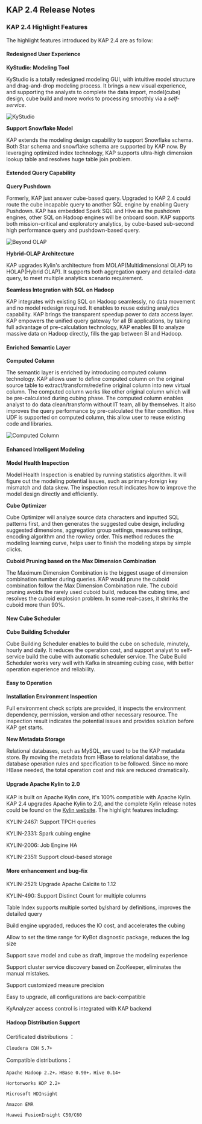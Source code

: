 ## KAP 2.4 Release Notes

### KAP 2.4 Highlight Features

The highlight features introduced by KAP 2.4 are as follow:

#### Redesigned User Experience

**KyStudio: Modeling Tool**

KyStudio is a totally redesigned modeling GUI, with intuitive model structure and drag-and-drop modeling process. It brings a new visual experience, and supporting the analysts to complete the data import, model(cube) design, cube build and more works to processing smoothly via a *self-service*.  

![KyStudio](images/24_kystudio.png)

**Support Snowflake Model**

KAP extends the modeling design capability to support Snowflake schema. Both Star schema and snowflake schema are supported by KAP now. By leveraging optimized index technology, KAP supports ultra-high dimension lookup table and resolves huge table join problem.  

#### Extended Query Capability

**Query Pushdown** 

Formerly, KAP just answer cube-based query. Upgraded to KAP 2.4 could route the cube incapable query to another SQL engine by enabling Query Pushdown. KAP has embedded Spark SQL and Hive as the pushdown engines, other SQL on Hadoop engines will be onboard soon. KAP supports both mission-critical and exploratory analytics, by cube-based sub-second high performance query and pushdown-based query.   

![Beyond OLAP](images/24_beyondolap.png)

**Hybrid-OLAP Architecture** 

KAP upgrades Kylin's architecture from MOLAP(Multidimensional OLAP) to HOLAP(Hybrid OLAP). It supports both aggregation query and detailed-data query, to meet multiple analytics scenario requirement. 

**Seamless Integration with SQL on Hadoop** 

KAP integrates with existing SQL on Hadoop seamlessly, no data movement and no model redesign required. It enables to reuse existing analytics capability. KAP brings the transparent speedup power to data access layer. KAP empowers the unified query gateway for all BI applications, by taking full advantage of pre-calculation technology, KAP enables BI to analyze massive data on Hadoop directly, fills the gap between BI and Hadoop.  

#### Enriched Semantic Layer

**Computed Column**

The semantic layer is enriched by introducing computed column technology. KAP allows user to define computed column on the original source table to extract/transform/redefine original column into new virtual column. The computed column works like other original column which will be pre-calculated during cubing phase. The computed column enables analyst to do data clean/transform without IT team, all by themselves. It also improves the query performance by pre-calculated the filter condition. Hive UDF is supported on computed column, this allow user to reuse existing code and libraries. 

![Computed Column](images/24_computedcolumn.png)

#### Enhanced Intelligent Modeling

**Model Health Inspection**

Model Health Inspection is enabled by running statistics algorithm. It will figure out the modeling potential issues, such as primary-foreign key mismatch and data skew. The inspection result indicates how to improve the model design directly and efficiently. 

**Cube Optimizer**

Cube Optimizer will analyze source data characters and inputted SQL patterns first, and then generates the suggested cube design, including suggested dimensions, aggregation group settings, measures settings, encoding algorithm and the rowkey order. This method reduces the modeling learning curve, helps user to finish the modeling steps by simple clicks. 

**Cuboid Pruning based on the Max Dimension Combination**

The Maximum Dimension Combination is the biggest usage of dimension combination number during queries. KAP would prune the cuboid combination follow the Max Dimension Combination rule. The cuboid pruning avoids the rarely used cuboid build, reduces the cubing time, and resolves the cuboid explosion problem. In some real-cases, it shrinks the cuboid more than 90%. 

#### New Cube Scheduler

**Cube Building Scheduler**

Cube Building Scheduler enables to build the cube on schedule, minutely, hourly and daily. It reduces the operation cost, and support analyst to self-service build the cube with automatic scheduler service. The Cube Build Scheduler works very well with Kafka in streaming cubing case, with better operation experience and reliability. 

#### Easy to Operation  

**Installation Environment Inspection**

Full environment check scripts are provided, it inspects the environment dependency, permission, version and other necessary resource. The inspection result indicates the potential issues and provides solution before KAP get starts. 

**New Metadata Storage**

Relational databases, such as MySQL, are used to be the KAP metadata store. By moving the metadata from HBase to relational database, the database operation rules and specification to be followed.  Since no more HBase needed, the total operation cost and risk are reduced dramatically.

#### Upgrade Apache Kylin to 2.0

KAP is built on Apache Kylin core, it's 100% compatible with Apache Kylin. KAP 2.4 upgrades Apache Kylin to 2.0, and the complete Kylin release notes could be found on the [Kylin website](http://kylin.apache.org/blog/2017/02/25/v2.0.0-beta-ready/). The highlight features including:

KYLIN-2467: Support TPCH queries

KYLIN-2331: Spark cubing engine

KYLIN-2006: Job Engine HA

KYLIN-2351: Support cloud-based storage

#### More enhancement and bug-fix

KYLIN-2521: Upgrade Apache Calcite to 1.12

KYLIN-490: Support Distinct Count for multiple columns

Table Index supports multiple sorted by/shard by definitions, improves the detailed query

Build engine upgraded, reduces the IO cost, and accelerates the cubing 

Allow to set the time range for KyBot diagnostic package, reduces the log size

Support save model and cube as draft, improve the modeling experience

Support cluster service discovery based on ZooKeeper, eliminates the manual mistakes. 

Support customized measure precision 

Easy to upgrade, all configurations are back-compatible

KyAnalyzer access control is integrated with KAP backend

#### Hadoop Distribution Support

 Certificated distributions ：

  	Cloudera CDH 5.7+

  Compatible distributions：

  	Apache Hadoop 2.2+，HBase 0.98+，Hive 0.14+

  	Hortonworks HDP 2.2+

  	Microsoft HDInsight

  	Amazon EMR

  	Huawei FusionInsight C50/C60